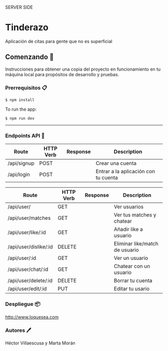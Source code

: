 SERVER SIDE
# Tinderazo
Aplicación de citas para gente que no es superficial
## Comenzando 🚀️
Instrucciones para obtener una copia del proyecto en funcionamiento en tu máquina local para propósitos de desarrollo y pruebas.
### Prerrequisitos 📋️
    $ npm install

To run the app:

    $ npm run dev
***
### Endpoints API 📍️

Route | HTTP Verb | Response | Description
| -- | -- | -- |-- |
/api/signup | POST | | Crear una cuenta
/api/login | POST | | Entrar a la aplicación con tu cuenta

Route | HTTP Verb | Response |Description
| -- | -- | -- |-- |
/api/user/| GET | |Ver usuarios
/api/user/matches| GET | |Ver tus matches y chatear |
/api/user/like/:id | GET | | Añadir like a usuario
/api/user/dislike/:id | DELETE | | Eliminar like/match de usuario
/api/user/:id | GET | |Ver un usuario
/api/user/chat/:id| GET | |Chatear con un usuario |
/api/user/delete/:id | DELETE | | Borrar tu cuenta
/api/user/edit/:id | PUT | |Editar tu usario


### Despliegue 📦️
<http://www.loquesea.com>

### Autores 🖊️
Héctor Villaescusa y Marta Morán
